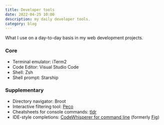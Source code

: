 ```yaml
---
title: Developer tools
date: 2022-04-25 10:00
description: my daily developer tools.
category: blog
---
```


What I use on a day-to-day basis in my web development projects.

### Core
* Terminal emulator: iTerm2
* Code Editor: Visual Studio Code
* Shell: Zsh
* Shell prompt: Starship


### Supplementary
* Directory navigator: Broot
* Interactive filtering tool: [Peco](https://github.com/peco/peco)
* Cheatsheets for console commands: [tldr](https://github.com/tldr-pages/tldr)
* IDE-style completions: [CodeWhisperer for command line](https://docs.aws.amazon.com/codewhisperer/latest/userguide/command-line-getting-started-installing.html) (formerly [Fig](https://fig.io/blog/post/fig-is-sunsetting))
